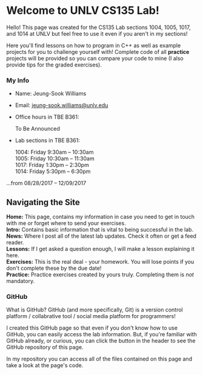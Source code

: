 # Welcome to UNLV CS135 Lab!

Hello! This page was created for the CS135 Lab sections 1004, 1005, 1017, and 1014 at UNLV but feel free to use it even if you aren't in my sections!

Here you'll find lessons on how to program in C++ as well as example projects for you to challenge yourself with! Complete code of all **practice** projects will be provided so you can compare your code to mine (I also provide tips for the graded exercises).

### My Info

- Name: Jeung-Sook Williams
- Email: jeung-sook.williams@unlv.edu
- Office hours in TBE B361:

    To Be Announced

- Lab sections in TBE B361:

    1004: Friday 9:30am – 10:30am <br>
    1005: Friday 10:30am – 11:30am <br>
    1017: Friday 1:30pm – 2:30pm <br>
    1014: Friday 5:30pm – 6:30pm <br>
    
...from 08/28/2017 – 12/09/2017

## Navigating the Site

**Home:** This page, contains my information in case you need to get in touch with me or forget where to send your exercises.<br>
**Intro:** Contains basic information that is vital to being successful in the lab.<br>
**News:** Where I post all of the latest lab updates. Check it often or get a feed reader.<br>
**Lessons:** If I get asked a question enough, I will make a lesson explaining it here.<br>
**Exercises:** This is the real deal - your homework. You will lose points if you don't complete these by the due date!<br>
**Practice:** Practice exercises created by yours truly. Completing them is *not* mandatory.<br>

### GitHub

What is GitHub? GitHub (and more specifically, Git) is a version control platform / collabrative tool / social media platform for programmers!

I created this GitHub page so that even if you don't know how to use GitHub, you can easily access the lab information. But, if you're familiar with GitHub already, or curious, you can click the button in the header to see the GitHub repository of this page. 

In my repository you can access all of the files contained on this page and take a look at the page's code.

